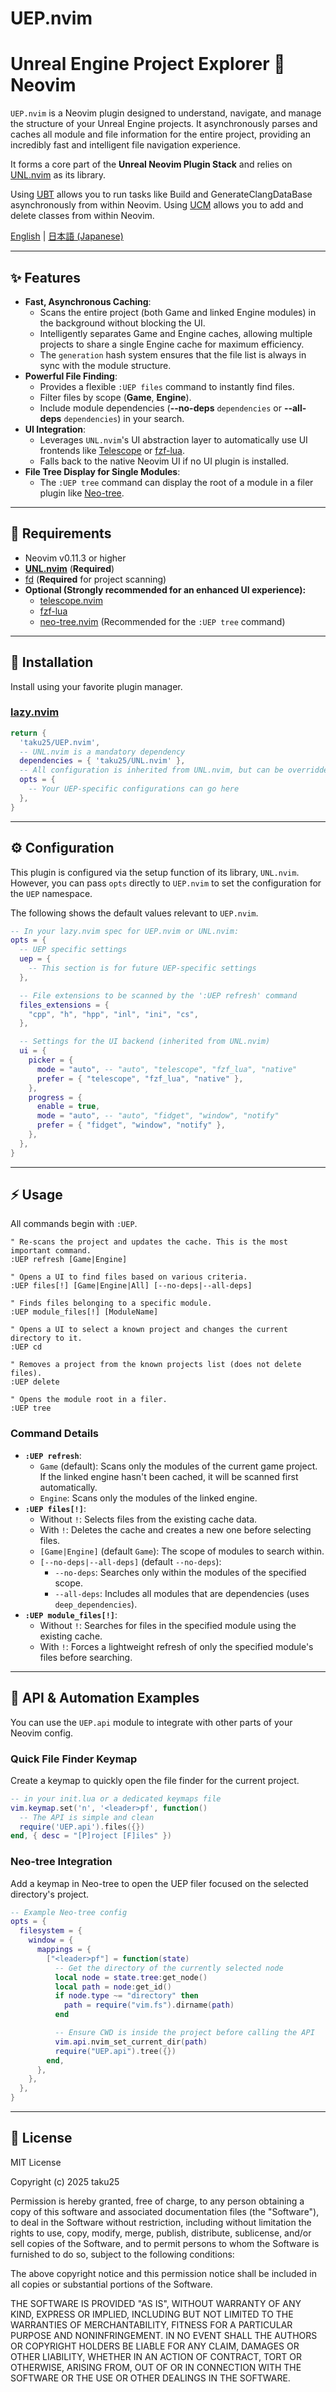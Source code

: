 # UEP.nvim

# Unreal Engine Project Explorer 💓 Neovim

`UEP.nvim` is a Neovim plugin designed to understand, navigate, and manage the structure of your Unreal Engine projects. It asynchronously parses and caches all module and file information for the entire project, providing an incredibly fast and intelligent file navigation experience.

It forms a core part of the **Unreal Neovim Plugin Stack** and relies on [UNL.nvim](https://www.google.com/search?q=https://github.com/taku25/UNL.nvim) as its library.

Using [UBT](https://github.com/taku25/UBT.nvim) allows you to run tasks like Build and GenerateClangDataBase asynchronously from within Neovim.
Using [UCM](https://www.google.com/search?q=https://github.com/taku25/UCM.nvim) allows you to add and delete classes from within Neovim.

[English](README.md) | [日本語 (Japanese)](README_ja.md)

-----

## ✨ Features

  * **Fast, Asynchronous Caching**:
      * Scans the entire project (both Game and linked Engine modules) in the background without blocking the UI.
      * Intelligently separates Game and Engine caches, allowing multiple projects to share a single Engine cache for maximum efficiency.
      * The `generation` hash system ensures that the file list is always in sync with the module structure.
  * **Powerful File Finding**:
      * Provides a flexible `:UEP files` command to instantly find files.
      * Filter files by scope (**Game**, **Engine**).
      * Include module dependencies (**--no-deps** `dependencies` or **--all-deps** `dependencies`) in your search.
  * **UI Integration**:
      * Leverages `UNL.nvim`'s UI abstraction layer to automatically use UI frontends like [Telescope](https://github.com/nvim-telescope/telescope.nvim) or [fzf-lua](https://github.com/ibhagwan/fzf-lua).
      * Falls back to the native Neovim UI if no UI plugin is installed.
  * **File Tree Display for Single Modules**:
      * The `:UEP tree` command can display the root of a module in a filer plugin like [Neo-tree](https://github.com/nvim-neo-tree/neo-tree.nvim).

-----

## 🔧 Requirements

  * Neovim v0.11.3 or higher
  * [**UNL.nvim**](https://www.google.com/search?q=https://github.com/taku25/UNL.nvim) (**Required**)
  * [fd](https://github.com/sharkdp/fd) (**Required** for project scanning)
  * **Optional (Strongly recommended for an enhanced UI experience):**
      * [telescope.nvim](https://github.com/nvim-telescope/telescope.nvim)
      * [fzf-lua](https://github.com/ibhagwan/fzf-lua)
      * [neo-tree.nvim](https://github.com/nvim-neo-tree/neo-tree.nvim) (Recommended for the `:UEP tree` command)

-----

## 🚀 Installation

Install using your favorite plugin manager.

### [lazy.nvim](https://github.com/folke/lazy.nvim)

```lua
return {
  'taku25/UEP.nvim',
  -- UNL.nvim is a mandatory dependency
  dependencies = { 'taku25/UNL.nvim' },
  -- All configuration is inherited from UNL.nvim, but can be overridden here
  opts = {
    -- Your UEP-specific configurations can go here
  },
}
```

-----

## ⚙️ Configuration

This plugin is configured via the setup function of its library, `UNL.nvim`. However, you can pass `opts` directly to `UEP.nvim` to set the configuration for the `UEP` namespace.

The following shows the default values relevant to `UEP.nvim`.

```lua
-- In your lazy.nvim spec for UEP.nvim or UNL.nvim:
opts = {
  -- UEP specific settings
  uep = {
    -- This section is for future UEP-specific settings
  },

  -- File extensions to be scanned by the ':UEP refresh' command
  files_extensions = {
    "cpp", "h", "hpp", "inl", "ini", "cs",
  },

  -- Settings for the UI backend (inherited from UNL.nvim)
  ui = {
    picker = {
      mode = "auto", -- "auto", "telescope", "fzf_lua", "native"
      prefer = { "telescope", "fzf_lua", "native" },
    },
    progress = {
      enable = true,
      mode = "auto", -- "auto", "fidget", "window", "notify"
      prefer = { "fidget", "window", "notify" },
    },
  },
}
```

-----

## ⚡ Usage

All commands begin with `:UEP`.

```viml
" Re-scans the project and updates the cache. This is the most important command.
:UEP refresh [Game|Engine]

" Opens a UI to find files based on various criteria.
:UEP files[!] [Game|Engine|All] [--no-deps|--all-deps]

" Finds files belonging to a specific module.
:UEP module_files[!] [ModuleName]

" Opens a UI to select a known project and changes the current directory to it.
:UEP cd

" Removes a project from the known projects list (does not delete files).
:UEP delete

" Opens the module root in a filer.
:UEP tree
```

### Command Details

  * **`:UEP refresh`**:
      * `Game` (default): Scans only the modules of the current game project. If the linked engine hasn't been cached, it will be scanned first automatically.
      * `Engine`: Scans only the modules of the linked engine.
  * **`:UEP files[!]`**:
      * Without `!`: Selects files from the existing cache data.
      * With `!`: Deletes the cache and creates a new one before selecting files.
      * `[Game|Engine]` (default `Game`): The scope of modules to search within.
      * `[--no-deps|--all-deps]` (default `--no-deps`):
          * `--no-deps`: Searches only within the modules of the specified scope.
          * `--all-deps`: Includes all modules that are dependencies (uses `deep_dependencies`).
  * **`:UEP module_files[!]`**:
      * Without `!`: Searches for files in the specified module using the existing cache.
      * With `!`: Forces a lightweight refresh of only the specified module's files before searching.

-----

## 🤖 API & Automation Examples

You can use the `UEP.api` module to integrate with other parts of your Neovim config.

### Quick File Finder Keymap

Create a keymap to quickly open the file finder for the current project.

```lua
-- in your init.lua or a dedicated keymaps file
vim.keymap.set('n', '<leader>pf', function()
  -- The API is simple and clean
  require('UEP.api').files({})
end, { desc = "[P]roject [F]iles" })
```

### Neo-tree Integration

Add a keymap in Neo-tree to open the UEP filer focused on the selected directory's project.

```lua
-- Example Neo-tree config
opts = {
  filesystem = {
    window = {
      mappings = {
        ["<leader>pf"] = function(state)
          -- Get the directory of the currently selected node
          local node = state.tree:get_node()
          local path = node:get_id()
          if node.type ~= "directory" then
            path = require("vim.fs").dirname(path)
          end

          -- Ensure CWD is inside the project before calling the API
          vim.api.nvim_set_current_dir(path)
          require("UEP.api").tree({})
        end,
      },
    },
  },
}
```

-----

## 📜 License

MIT License

Copyright (c) 2025 taku25

Permission is hereby granted, free of charge, to any person obtaining a copy
of this software and associated documentation files (the "Software"), to deal
in the Software without restriction, including without limitation the rights
to use, copy, modify, merge, publish, distribute, sublicense, and/or sell
copies of the Software, and to permit persons to whom the Software is
furnished to do so, subject to the following conditions:

The above copyright notice and this permission notice shall be included in all
copies or substantial portions of the Software.

THE SOFTWARE IS PROVIDED "AS IS", WITHOUT WARRANTY OF ANY KIND, EXPRESS OR
IMPLIED, INCLUDING BUT NOT LIMITED TO THE WARRANTIES OF MERCHANTABILITY,
FITNESS FOR A PARTICULAR PURPOSE AND NONINFRINGEMENT. IN NO EVENT SHALL THE
AUTHORS OR COPYRIGHT HOLDERS BE LIABLE FOR ANY CLAIM, DAMAGES OR OTHER
LIABILITY, WHETHER IN AN ACTION OF CONTRACT, TORT OR OTHERWISE, ARISING FROM,
OUT OF OR IN CONNECTION WITH THE SOFTWARE OR THE USE OR OTHER DEALINGS IN THE
SOFTWARE.
